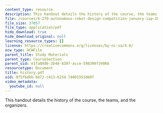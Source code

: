 ```yaml
---
content_type: resource
description: This handout details the history of the course, the teams, and the organizers.
file: /courses/6-270-autonomous-robot-design-competition-january-iap-2005/0f5f6dbbbb72c413625d74001553d68f_history.pdf
file_size: 37057
file_type: application/pdf
hide_download: true
hide_download_original: null
learning_resource_types: []
license: https://creativecommons.org/licenses/by-nc-sa/4.0/
ocw_type: OCWFile
parent_title: Study Materials
parent_type: CourseSection
parent_uid: e1fa88d6-2b48-838f-acce-59839073406b
resourcetype: Document
title: history.pdf
uid: 0f5f6dbb-bb72-c413-625d-74001553d68f
video_metadata:
  youtube_id: null
---
```

This handout details the history of the course, the teams, and the organizers.